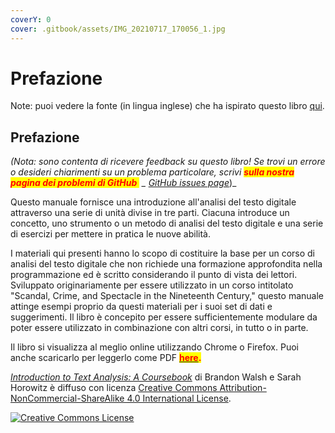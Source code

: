 ```yaml
---
coverY: 0
cover: .gitbook/assets/IMG_20210717_170056_1.jpg
---
```


# Prefazione

Note: puoi vedere la fonte (in lingua inglese) che ha ispirato questo libro [qui](http://walshbr.com/textanalysiscoursebook/).

## Prefazione

_(Nota: sono contenta di ricevere feedback su questo libro! Se trovi un errore o desideri chiarimenti su un problema particolare, scrivi <mark style="color:red;">**sulla nostra pagina dei problemi di GitHub**</mark><mark style="color:yellow;">.</mark> \__ [_GitHub issues page_](https://github.com/walshbr/textanalysiscoursebook/issues))\_

Questo manuale fornisce una introduzione all'analisi del testo digitale attraverso una serie di unità divise in tre parti. Ciacuna introduce un concetto, uno strumento o un metodo di analisi del testo digitale e una serie di esercizi per mettere in pratica le nuove abilità.

I materiali qui presenti hanno lo scopo di costituire la base per un corso di analisi del testo digitale che non richiede una formazione approfondita nella programmazione ed è scritto considerando il punto di vista dei lettori. Sviluppato originariamente per essere utilizzato in un corso intitolato "Scandal, Crime, and Spectacle in the Nineteenth Century," questo manuale attinge esempi proprio da questi materiali per i suoi set di dati e suggerimenti. Il libro è concepito per essere sufficientemente modulare da poter essere utilizzato in combinazione con altri corsi, in tutto o in parte.

Il libro si visualizza al meglio online utilizzando Chrome o Firefox. Puoi anche scaricarlo per leggerlo come PDF [<mark style="color:red;">**here**</mark>](https://www.gitbook.com/book/bmw9t/introduction-to-text-analysis/details)<mark style="color:red;">**.**</mark>

[_Introduction to Text Analysis: A Coursebook_](http://walshbr.com/textanalysiscoursebook/) di Brandon Walsh e Sarah Horowitz è diffuso con licenza [Creative Commons Attribution-NonCommercial-ShareAlike 4.0 International License](http://creativecommons.org/licenses/by-nc-sa/4.0/).

[![Creative Commons License](https://i.creativecommons.org/l/by-nc-sa/4.0/88x31.png)](http://creativecommons.org/licenses/by-nc-sa/4.0/)
